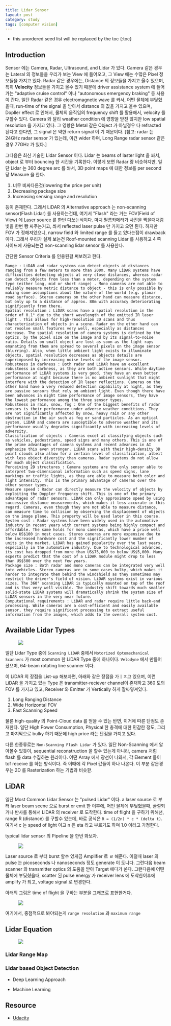 ```yaml
---
title: Lidar Sensor
layout: post
category: study
tags: [computer vision]
---
```


* this unordered seed list will be replaced by the toc
{:toc}

## Introduction

Sensor 에는 Camera, Radar, Ultrasound, and Lidar 가 있다. Camera 같은 경우는 Lateral 의 정보들을 우리가 보는 View 에 들어오고, 그 View 에는 수많은 Pixel 정보들을 가지고 있다. Radar 같은 경우에는, Distance 의 정보들을 가지고 올수 있으며, 특히 **Velocity** 정보들을 가지고 올수 있기 때문에 driver assistance system 에 들어가는 "adaptive cruise control" 이나 "autonomous emergency braking" 등 사용이 간다. 일단 Radar 같은 경우 electromagnetic wave 를 쏴서, 어떤 물체에 부딫혔을때, run-time of the signal 을 받아서 distance 의 값을 가지고 올수 있으며, Dopller effect 로 인해서, 물체의 움직임의 frequency shift 를 활용해서, velocity 를 구할수 있다. Camera 와 달리 weather condition 에 영향을 받진 않지만 low spatial resolution 을 가지고 있다. 그 영향은 Metal 같은 Object 가 아닐경우 다 refracted 된다고 한다면, 그 signal 은 약한 return signal 이 기 때문이다. [참고: radar 는 24GHz radar sensor 가 있는데, 이건 wider 하며, Long Range radar sensor 같은 경우 77GHz 가 있다.]

그다음은 최신 기술인 Lidar Sensor 이다. Lidar 는 beams of laster light 을 쏴서, object 로 부터 bouncing 한 시간을 기록한다. 이렇게 보면 Radar 랑 비슷하지만, 일단 Lidar 는 360 degree arc 를 쏴서, 3D point maps 에 대한 정보를 per second 당 Measure 을 한다.

1. 너무 비싸다른것(lowering the price per unit)
2. Decreasing package size
3. Increasing sensing range and resolution

등이 존재한다. 그래서 LiDAR 의 Alternative approach 는 non-scanning sensor(Flash Lidar) 를 사용하는건데, 여기서 "Flash" 라는 거는 FOV(Field of View) 에 Laser source 를 한번 다쏘는식이다. 마치 필름카메라가 사진을 찍을때처럼 빛을 한번 뽱 싸주는거고, 쏴서 reflected laser pulse 만 가지고 오면 된다. 하지만 FOV 가 정해져있으니, narrow field 와 limited range 를 들고 있다는점이 drawback 이다. 그래서 우리가 실제 보는건 Roof-mounted scanning Lidar 를 사용하고 4 쪽 사이드에 사용되는건 non-scanning lidar sensor 를 사용한다.

간단한 Sensor Criteria 를 인용된걸 써보려고 한다.

```
Range : LiDAR and radar systems can detect objects at distances ranging from a few meters to more than 200m. Many LiDAR systems have difficulties detecting objects at very close distances, whereas radar can detect objects from less than a meter, depending on the system type (either long, mid or short range) . Mono cameras are not able to reliably measure metric distance to object - this is only possible by making some assumptions about the nature of the world (e.g. planar road surface). Stereo cameras on the other hand can measure distance, but only up to a distance of approx. 80m with accuracy deteriorating significantly from there.
Spatial resolution : LiDAR scans have a spatial resolution in the order of 0.1° due to the short wavelength of the emitted IR laser light . This allows for high-resolution 3D scans and thus characterization of objects in a scene. Radar on the other hand can not resolve small features very well, especially as distances increase. The spatial resolution of camera systems is defined by the optics, by the pixel size on the image and by its signal-to-noise ratio. Details on small object are lost as soon as the light rays emanating from them are spread to several pixels on the image sensor (blurring). Also, when little ambient light exists to illuminate objects, spatial resolution decreases as objects details are superimposed by increasing noise levels of the image sensor.
Robustness in darkness : Both radar and LiDAR have an excellent robustness in darkness, as they are both active sensors. While daytime performance of LiDAR systems is very good, they have an even better performance at night because there is no ambient sunlight that might interfere with the detection of IR laser reflections. Cameras on the other hand have a very reduced detection capability at night, as they are passive sensors that rely on ambient light. Even though there have been advances in night time performance of image sensors, they have the lowest performance among the three sensor types.
Robustness in rain, snow, fog : One of the biggest benefits of radar sensors is their performance under adverse weather conditions. They are not significantly affected by snow, heavy rain or any other obstruction in the air such as fog or sand particles. As an optical system, LiDAR and camera are susceptible to adverse weather and its performance usually degrades significantly with increasing levels of adversity.
Classification of objects : Cameras excel at classifying objects such as vehicles, pedestrians, speed signs and many others. This is one of the prime advantages of camera systems and recent advances in AI emphasize this even stronger. LiDAR scans with their high-density 3D point clouds also allow for a certain level of classification, albeit with less object diversity than cameras. Radar systems do not allow for much object classification.
Perceiving 2D structures : Camera systems are the only sensor able to interpret two-dimensional information such as speed signs, lane markings or traffic lights, as they are able to measure both color and light intensity. This is the primary advantage of cameras over the other sensor types.
Measure speed : Radar can directly measure the velocity of objects by exploiting the Doppler frequency shift. This is one of the primary advantages of radar sensors. LiDAR can only approximate speed by using successive distance measurements, which makes it less accurate in this regard. Cameras, even though they are not able to measure distance, can measure time to collision by observing the displacement of objects on the image plane. This property will be used later in this course.
System cost : Radar systems have been widely used in the automotive industry in recent years with current systems being highly compact and affordable. The same holds for mono cameras, which have a price well below US$100 in most cases. Stereo cameras are more expensive due to the increased hardware cost and the significantly lower number of units in the market. LiDAR has gained popularity over the last years, especially in the automotive industry. Due to technological advances, its cost has dropped from more than US$75,000 to below US$5,000. Many experts predict that the cost of a LiDAR module might drop to less than US$500 over the next few years.
Package size : Both radar and mono cameras can be integrated very well into vehicles. Stereo cameras are in some cases bulky, which makes it harder to integrate them behind the windshield as they sometimes may restrict the driver's field of vision. LiDAR systems exist in various sizes. The 360° scanning LiDAR is typically mounted on top of the roof and is thus very well visible. The industry shift towards much smaller solid-state LiDAR systems will dramatically shrink the system size of LiDAR sensors in the very near future.
Computational requirements : LiDAR and radar require little back-end processing. While cameras are a cost-efficient and easily available sensor, they require significant processing to extract useful information from the images, which adds to the overall system cost.
```

## Available Lidar Types

<figure>
  <img src = "../../../assets/img/photo/5-12-2023/types.JPG">
</figure>

일단 Lidar Type 중에 `Scanning LiDAR` 중에서 `Motorized Optomechanical Scanners` 가 most common 한 LiDAR Type 중에 하나이다. `Velodyne` 에서 만들어졌으며, 64-beam rotating line scanner 이다.

이 LiDAR 의 장점을 List-up 해보자면, 아래와 같은 장점을 가ㅣㅈ고 있으며, 이런 LiDAR 을 가지고 있는 Type 은 transmitter-reciever channel이 존재하고 360 도의 FOV 를 가지고 있고, Receiver 와 Emitter 가 Vertically 하게 잘싸옇져있다.

1. Long Ranging Distance
2. Wide Horizontal FOV
3. Fast Scanning Speed

물론 high-quality 의 Point-Cloud data 를 얻을 수 있는 반면, 이거에 따른 단점도 존재한다. 일단 High Power Consumption, Physical 한 충격에 대한 민감한 정도, 그리고 마지막으로 bulky 하기 때문에 high price 라는 단점을 가지고 있다. 

다른 한종류로는 `Non-Scanning Flash Lidar` 가 있다. 일단 Non-Scanning 에서 알아볼수 있듯이, sequential reconstruction 을 할수 있는게 아니라, camera 처럼 flash 를 data 수집하는 원리이다. 어떤 Array 에서 광선이 나와서, 각 Element 들이 tof receive 를 하는 방식이다. 즉 이때에 각 Pixel 값들이 하나 나온다. 이 부분 같은경우는 2D 를 Rasterization 하는 기법과 비슷핟.  

## LiDAR

일단 Most Common Lidar Sensor 는 "pulsed Lidar" 이다. a laser source 로 부터 laser beam scene 으로 burst or emit 한 이후에, 어떤 물체에 부딫혔을때, 굴절되거나 반사를 통해서 LiDAR 의 receiver 로 도착한다. time of flight 을 구하기 위해선, range R (distance) 를 구할수 있는데, 바로 공식은 `R = (1/2n) * c * (delta t)`. 여기서 c 는 speed of light 이고 n 은 eta 라고 부르기도 하며 1.0 이라고 가정한다.

typical lidar sensor 의 Pipeline 을 한번 봐보자.

<figure>
  <img src = "../../../assets/img/photo/5-12-2023/lidar_capture.JPG">
</figure>

Laser source 로 부터 burst 할수 있게끔 Amplifier 르 ㄹ 해준다. 이럴때 laser 의 pulse 는 picoseconds 나 nanoseconds 정도 generate 이 도니다. 그런다음 beam scanner 와 transmitter optics 의 도움을 받아 Target 에다가 쏜다. 그런다음에 어떤 물체에 부딫혔을때, scatter 된 pulse energy 가 receiver lens 에 도착한이후에 amplify 가 되고, voltage signal 로 변경한다.

아래의 그림은 time of flight 을 구하는 부분을 그래프로 표현한거다.

<figure>
  <img src = "../../../assets/img/photo/5-12-2023/lidar_threashold.JPG">
</figure>

여기에서, 중점적으로 봐야되는게 `range resolution` 과 `maximum range`

## Lidar Equation

<figure>
  <img src = "../../../assets/img/photo/5-12-2023/lidar_equation.JPG">
</figure>

### Lidar Range Map


### Lidar based Object Detection

- Deep Learning Approach

- Machine Learning

## Resource
- [Udacity](https://www.udacity.com/online-learning-for-individuals?irclickid=SJV3CfS2GxyNWLhU3iwjR3CZUkAXh83J4zdQxw0&irgwc=1&utm_source=affiliate&utm_medium=&aff=2381957&utm_term=&utm_campaign=161_%7Bsubid%7D_645e6b6a5c7730035175fc3b_161_%7Bsubid%7D&utm_content=161_%7Bsubid%7D&adid=786224)